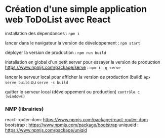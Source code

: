 # Création d'une simple application web ToDoList avec React 

installation des dépendances : `npm i`

lancer dans le navigateur la version de développement  : `npm start`

déployer la version de production : `npm run build`

installation en global d'un petit server pour essayer la version de production <https://www.npmjs.com/package/serve> :
`npm i -g serve`

lancer le serveur local pour afficher la version de production (build)
`npx serve build` ou `serve -s build`


quitter le serveur local (développement ou production) 
`contrôle c (windows)`

### NMP (librairies)
react-router-dom: <https://www.npmjs.com/package/react-router-dom>
bootstrap       : <https://www.npmjs.com/package/bootstrap>
uniqueid        : <https://www.npmjs.com/package/uniqid>